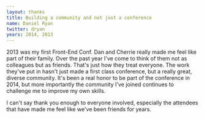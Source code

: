 ```yaml
---
layout: thanks
title: Building a community and not just a conference
name: Daniel Ryan
twitter: dryan
years: 2014, 2013
---
```


2013 was my first Front-End Conf. Dan and Cherrie really made me feel like part of their family. Over the past year I've come to think of them not as colleagues but as friends. That's just how they treat everyone. The work they've put in hasn't just made a first class conference, but a really great, diverse community. It's been a real honor to be part of the conference in 2014, but more importantly the community I've joined continues to challenge me to improve my own skills. 

I can't say thank you enough to everyone involved, especially the attendees that have made me feel like we've been friends for years. 

